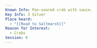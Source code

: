```yaml
---
Known Info: Pan-seared crab with sauce.
Key Info: 3 Silver
Place heard:
  - "[[Road to Saltmarsh]]"
Reason for Interest:
  - Crabs
Session: 0
---
```

